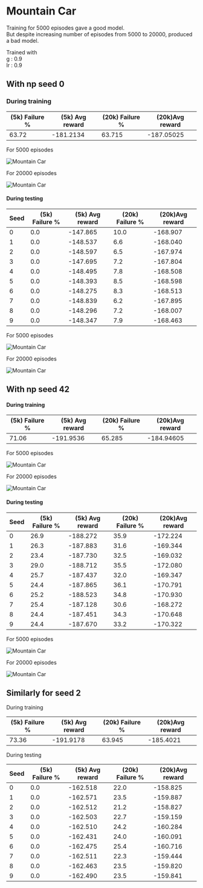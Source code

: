 # Mountain Car
Training for 5000 episodes gave a good model.<br>
But despite increasing number of episodes from 5000 to 20000, produced a bad model.

Trained with <br>
g : 0.9<br>
lr : 0.9<br>
## With np seed 0
### During training
|(5k) Failure %|(5k) Avg reward|(20k) Failure %|(20k)Avg reward|
|---|---|---|---|
|63.72|-181.2134|63.715|-187.05025|

For 5000 episodes

![](MountainCar-v0_5000_np_0_d_0.0004_g_0.9_lr_0.9.jpg "Mountain Car")

For 20000 episodes

![](MountainCar-v0_20000_np_0_d_0.0001_g_0.9_lr_0.9.jpg "Mountain Car")

#### During testing
|Seed|(5k) Failure %|(5k) Avg reward|(20k) Failure %|(20k)Avg reward|
|---|---|---|---|---|
|0|0.0| -147.865|10.0|-168.907|
|1|0.0| -148.537|6.6 |-168.040|
|2|0.0| -148.597|6.5 |-167.974|
|3|0.0| -147.695|7.2 |-167.804|
|4|0.0| -148.495|7.8 |-168.508|
|5|0.0| -148.393|8.5 |-168.598|
|6|0.0| -148.275|8.3 |-168.513|
|7|0.0| -148.839|6.2 |-167.895|
|8|0.0| -148.296|7.2 |-168.007|
|9|0.0| -148.347|7.9 |-168.463|

For 5000 episodes

![](MountainCar-v0_testing_5000.jpg "Mountain Car")

For 20000 episodes

![](MountainCar-v0_testing_20000.jpg "Mountain Car")


## With np seed 42
#### During training
|(5k) Failure %|(5k) Avg reward|(20k) Failure %|(20k)Avg reward|
|---|---|---|---|
|71.06|-191.9536|65.285|-184.94605|

For 5000 episodes

![](MountainCar-v0_5000_np_42_d_0.0004_g_0.9_lr_0.9.jpg "Mountain Car")

For 20000 episodes

![](MountainCar-v0_20000_np_42_d_0.0001_g_0.9_lr_0.9.jpg "Mountain Car")

#### During testing
|Seed|(5k) Failure %|(5k) Avg reward|(20k) Failure %|(20k)Avg reward|
|---|---|---|---|---|
|0|26.9| -188.272|35.9| -172.224|
|1|26.3| -187.883|31.6| -169.344|
|2|23.4| -187.730|32.5| -169.032|
|3|29.0| -188.712|35.5| -172.080|
|4|25.7| -187.437|32.0| -169.347|
|5|24.4| -187.865|36.1| -170.791|
|6|25.2| -188.523|34.8| -170.930|
|7|25.4| -187.128|30.6| -168.272|
|8|24.4| -187.451|34.3| -170.648|
|9|24.4| -187.670|33.2| -170.322|

For 5000 episodes

![](MountainCar-v0_testing_5000_42.jpg "Mountain Car")

For 20000 episodes

![](MountainCar-v0_testing_20000_42.jpg "Mountain Car")

## Similarly for seed 2
During training 

|(5k) Failure %|(5k) Avg reward|(20k) Failure %|(20k)Avg reward|
|---|---|---|---|
|73.36|-191.9178|63.945|-185.4021|

During testing

|Seed|(5k) Failure %|(5k) Avg reward|(20k) Failure %|(20k)Avg reward|
|---|---|---|---|---|
|0|0.0| -162.518|22.0| -158.825|
|1|0.0| -162.571|23.5| -159.887|
|2|0.0| -162.512|21.2| -158.827|
|3|0.0| -162.503|22.7| -159.159|
|4|0.0| -162.510|24.2| -160.284|
|5|0.0| -162.431|24.0| -160.091|
|6|0.0| -162.475|25.4| -160.716|
|7|0.0| -162.511|22.3| -159.444|
|8|0.0| -162.463|23.5| -159.820|
|9|0.0| -162.490|23.5| -159.841|

